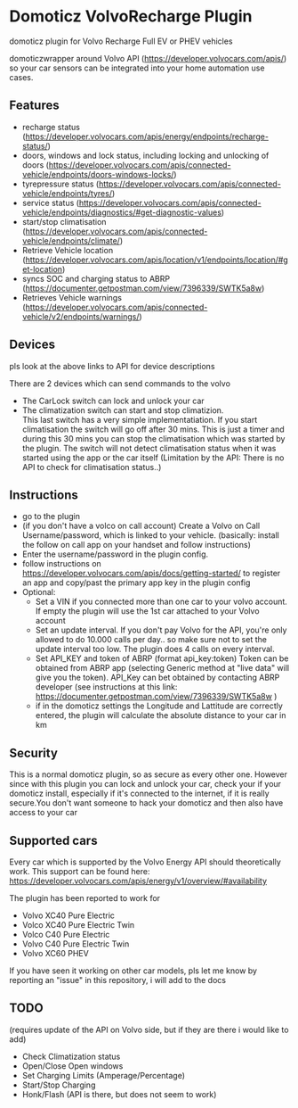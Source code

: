 # Domoticz VolvoRecharge Plugin
domoticz plugin for Volvo Recharge Full EV or PHEV vehicles

domoticzwrapper around Volvo API (https://developer.volvocars.com/apis/) so your car sensors can be integrated into your home automation use cases.

## Features
- recharge status (https://developer.volvocars.com/apis/energy/endpoints/recharge-status/)
- doors, windows and lock status, including locking and unlocking of doors (https://developer.volvocars.com/apis/connected-vehicle/endpoints/doors-windows-locks/)
- tyrepressure status (https://developer.volvocars.com/apis/connected-vehicle/endpoints/tyres/)
- service status (https://developer.volvocars.com/apis/connected-vehicle/endpoints/diagnostics/#get-diagnostic-values)
- start/stop climatisation (https://developer.volvocars.com/apis/connected-vehicle/endpoints/climate/)
- Retrieve Vehicle location (https://developer.volvocars.com/apis/location/v1/endpoints/location/#get-location)
- syncs SOC and charging status to ABRP (https://documenter.getpostman.com/view/7396339/SWTK5a8w)
- Retrieves Vehicle warnings (https://developer.volvocars.com/apis/connected-vehicle/v2/endpoints/warnings/)


## Devices
pls look at the above links to API for device descriptions

There are 2 devices which can send commands to the volvo
- The CarLock switch can lock and unlock your car
- The climatization switch can start and stop climatizion.  
This last switch has a very simple implementatiation. If you start climatisation the switch will go off after 30 mins. This is just a timer and during this 30 mins you can stop the climatisation which was started by the plugin. The switch will not detect climatisation status when it was started using the app or the car itself (Limitation by the API: There is no API to check for climatisation status..)

## Instructions
- go to the plugin 
- (if you don't have a volco on call account) Create a Volvo on Call Username/password, which is linked to your vehicle. (basically: install the follow on call app on your handset and follow instructions)
- Enter the username/password in the plugin config.
- follow instructions on https://developer.volvocars.com/apis/docs/getting-started/ to register an app and copy/past the primary app key in the plugin config
- Optional: 
   - Set a VIN if you connected more than one car to your volvo account. If empty the plugin will use the 1st car attached to your Volvo account
   - Set an update interval. If you don't pay Volvo for the API, you're only allowed to do 10.000 calls per day.. so make sure not to set the update interval too low. The plugin does 4 calls on every interval.
   - Set API_KEY and token of ABRP (format api_key:token) Token can be obtained from ABRP app (selecting Generic method at "live data" will give you the token). API_Key can bet obtained by contacting ABRP developer (see instructions at this link:  https://documenter.getpostman.com/view/7396339/SWTK5a8w )
   - if in the domoticz settings the Longitude and Lattitude are correctly entered, the plugin will calculate the absolute distance to your car in km

## Security
This is a normal domoticz plugin, so as secure as every other one. However since with this plugin you can lock and unlock your car, check your if your domoticz install, especially if it's connected to the internet, if it is really secure.You don't want someone to hack your domoticz and then also have access to your car 

## Supported cars

Every car which is supported by the Volvo Energy API should theoretically work. This support can be found here: https://developer.volvocars.com/apis/energy/v1/overview/#availability

The plugin has been reported to work for
- Volvo XC40 Pure Electric
- Volco XC40 Pure Electric Twin
- Volco C40 Pure Electric
- Volvo C40 Pure Electric Twin
- Volvo XC60 PHEV

If you have seen it working on other car models, pls let me know by reporting an "issue" in this repository, i will add to the docs

## TODO
(requires update of the API on Volvo side, but if they are there i would like to add)
- Check Climatization status 
- Open/Close Open windows
- Set Charging Limits (Amperage/Percentage)
- Start/Stop Charging
- Honk/Flash (API is there, but does not seem to work)
